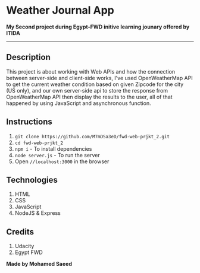 # Weather Journal App

**My Second project during Egypt-FWD initive learning jounary offered by ITIDA**

---

## Description

This project is about working with Web APIs and how the connection between server-side and client-side works, I've used OpenWeatherMap API to get the current weather condition based on given Zipcode for the city (US only), and our own server-side api to store the response from OpenWeatherMap API then display the results to the user, all of that happened by using JavaScript and asynchronous function.

## Instructions

1. `git clone https://github.com/M7mDSa3eD/fwd-web-prjkt_2.git`
2. `cd fwd-web-prjkt_2`
3. `npm i` - To install dependencies
4. `node server.js` - To run the server
5. Open `//localhost:3000` in the browser

## Technologies

1. HTML
2. CSS
3. JavaScript
4. NodeJS & Express

## Credits

1. Udacity
2. Egypt FWD

**Made by Mohamed Saeed**
